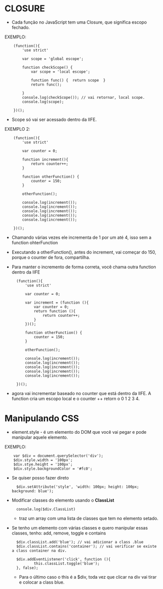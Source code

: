 # CLOSURE

* Cada função no JavaScript tem uma Closure, que significa escopo fechado.

EXEMPLO:

        (function(){
            'use strict'

            var scope = 'global escope';

            function checkScope() {
                var scope = 'local escope';

                function func() {  return scope  }
                return func();

            }
            console.log(checkScope()); // vai retornar, local scope.
            console.log(scope);

        })();
- Scope só vai ser acessado dentro da IIFE.

EXEMPLO 2:

        (function(){
            'use strict'

            var counter = 0;

            function increment(){
                return counter++;
            }

            function otherFunction() {
                counter = 150;
            }

            otherFunction();

            console.log(increment());
            console.log(increment());
            console.log(increment());
            console.log(increment());
            console.log(increment());

        })();

- Chamando várias vezes ele incrementa de 1 por um até 4, isso sem a function ohterFunction

- Executando a otherFunction(), antes do increment, vai começar do 150, porque o counter de fora, compartilha.
- Para manter o incremento de forma correta, você chama outra function dentro da IIFE

        (function(){
            'use strict'

            var counter = 0;

            var increment = (function (){
                var counter = 0;
                return function (){
                    return counter++;
                }
            })();

            function otherFunction() {
                counter = 150;
            }

            otherFunction();

            console.log(increment());
            console.log(increment());
            console.log(increment());
            console.log(increment());
            console.log(increment());

        })();
- agora vai incrementar baseado no counter que está dentro da IIFE. A function cria um escopo local e o counter ++ retorn o 0 1 2 3 4.


# Manipulando CSS

* element.style - é um elemento do DOM que você vai pegar e pode manipular aquele elemento.

EXEMPLO:

        var $div = document.querySelector('div');
        $div.style.width = '100px';
        $div.stye.height = '100px';
        $div.style.backgroundColor = '#fc0';

- Se quiser posso fazer direto

        $div.setAttribute('style', 'width: 100px; height: 100px; background: blue');

- Modificar classes do elemento usando o **ClassList**

        console.log($div.ClassList) 
        
    - traz um array com uma lista de classes que tem no elemento setado.

- Se tenho um elemento com várias classes e quero manipular essas classes, tenho: add, remove, toggle e contains

        $div.classList.add('blue'); // vai adicionar a class .blue
        $div.classList.contains('container'); // vai verificar se existe a class container na div.

        $div.addEventListener('click', function (){
                this.classList.toggle('blue');
        }, false);
    
    - Para o último caso o this é a $div, toda vez que clicar na div vai tirar e colocar a class blue.
